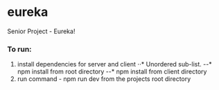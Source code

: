 # eureka
Senior Project - Eureka!

### To run: 
1. install dependencies for server and client
⋅⋅* Unordered sub-list.
--* npm install from root directory
--* npm install from client directory
2. run command - npm run dev from the projects root directory

